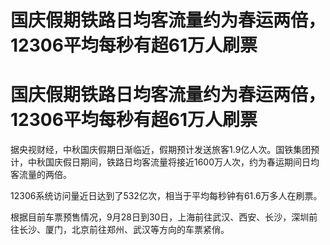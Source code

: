 # 国庆假期铁路日均客流量约为春运两倍，12306平均每秒有超61万人刷票

# 国庆假期铁路日均客流量约为春运两倍，12306平均每秒有超61万人刷票

据央视财经，中秋国庆假期日渐临近，假期预计发送旅客1.9亿人次。国铁集团预计，中秋国庆假日期间，铁路日均客流量将接近1600万人次，约为春运期间日均客流量的两倍。

12306系统访问量近日达到了532亿次，相当于平均每秒钟有61.6万多人在刷票。

根据目前车票预售情况，9月28日到30日，上海前往武汉、西安、长沙，深圳前往长沙、厦门，北京前往郑州、武汉等方向的车票紧俏。

